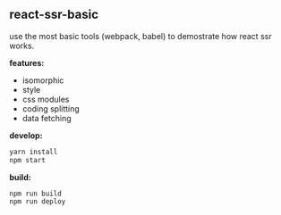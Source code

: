 ## react-ssr-basic

use the most basic tools (webpack, babel) to demostrate how react ssr works.

**features:**
- isomorphic 
- style
- css modules
- coding splitting
- data fetching

**develop:**
```bash
yarn install
npm start
```
**build:**
```bash
npm run build
npm run deploy
```
